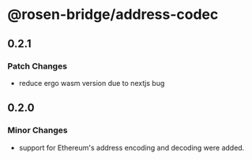 # @rosen-bridge/address-codec

## 0.2.1

### Patch Changes

- reduce ergo wasm version due to nextjs bug

## 0.2.0

### Minor Changes

- support for Ethereum's address encoding and decoding were added.
